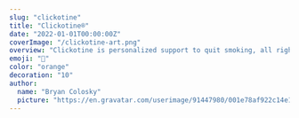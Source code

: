 ```yaml
---
slug: "clickotine"
title: "Clickotine®"
date: "2022-01-01T00:00:00Z"
coverImage: "/clickotine-art.png"
overview: "Clickotine is personalized support to quit smoking, all right from your phone. Clickotine generates a quit plan created by medical experts who are trained in the science of behavior change. Whether you’ve tried to quit smoking in the past, or are brand new to quitting, Clickotine helps you overcome cravings, withdrawal, and slips with confidence."
emoji: "🚬"
color: "orange"
decoration: "10"
author:
  name: "Bryan Colosky"
  picture: "https://en.gravatar.com/userimage/91447980/001e78af922c14e1f0be6f2c2dc4dcc9.png?size=200"
---
```

